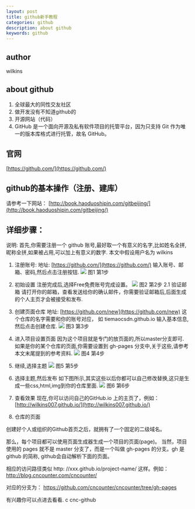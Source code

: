 ```yaml
---
layout: post
title: github新手教程
categories: github
description: about github
keywords: github 
---
```

## author
wilkins 


## about github      

1. 全球最大的同性交友社区
2. 做开发没有不知道github的
3. 开源网站（代码）
4. GitHub 是一个面向开源及私有软件项目的托管平台，因为只支持 Git 作为唯一的版本库格式进行托管，故名 GitHub。


## 官网
[https://github.com/](https://github.com/)


## github的基本操作（注册、建库）
请参考一下网站：
[http://book.haoduoshipin.com/gitbeijing/](http://book.haoduoshipin.com/gitbeijing/)


## 详细步骤：

说明: 首先,你需要注册一个 github 账号,最好取一个有意义的名字,比如姓名全拼,昵称全拼,如果被占用,可以加上有意义的数字.
本文中假设用户名为 wilkins

1. 注册账号:
地址: [https://github.com/](https://github.com/)
输入账号、邮箱、密码,然后点击注册按钮.
![](http://i.imgur.com/r2v7mwh.png)
图1 第1步
2. 初始设置
注册完成后,选择Free免费账号完成设置。
![](http://i.imgur.com/5at4Wou.png)
图2 第2步
2.1 验证邮箱
请打开你的邮箱，查看发送给你的确认邮件，你需要验证邮箱后,后面生成的个人主页才会被接受和发布.

3. 创建页面仓库
地址: [https://github.com/new](https://github.com/new)
这个仓库的名字需要和你的账号对应， 如 tiemaocsdn.github.io
输入基本信息,然后点击创建仓库.
![](http://i.imgur.com/BTsIQar.png)
图3 第3步
4. 进入项目设置页面
因为这个项目就是专门的放页面的,所以master分支即可. 如果是你的某个仓库的页面,你需要设置到 gh-pages 分支中,关于这些,请参考本文末尾提到的参考资料.
![](http://i.imgur.com/jKqsvk1.png)
图4 第4步
5. 继续,选择主题
![](http://i.imgur.com/saxdLBi.png)
图5 第5步

6. 选择主题,然后发布
如下图所示,其实这些以后你都可以自己修改替换,这只是生成一些css,html,img到你的仓库里面.
![](http://i.imgur.com/xz5LGd6.png)
图6 第6步

7. 查看效果
现在,你可以访问自己的GitHub.io 上的主页了，例如：
[http://wilkins007.github.io/](http://wilkins007.github.io/)
10. 仓库的页面

创建好个人或组织的Github首页之后，就拥有了一个固定的二级域名。 

那么，每个项目都可以使用页面生成器生成一个项目的页面(page)。 当然，项目使用的 pages 就不是 master 分支了，而是一个叫做 gh-pages 的分支。gh 是 github 的简称, github会自动解析下面的页面。

相应的访问路径类似 http: //xxx.github.io/project-name/ 这样。例如： http://blog.cncounter.com/cncounter/

对应的分支为： https://github.com/cncounter/cncounter/tree/gh-pages

有兴趣你可以点进去看看.
c
cnc-github




